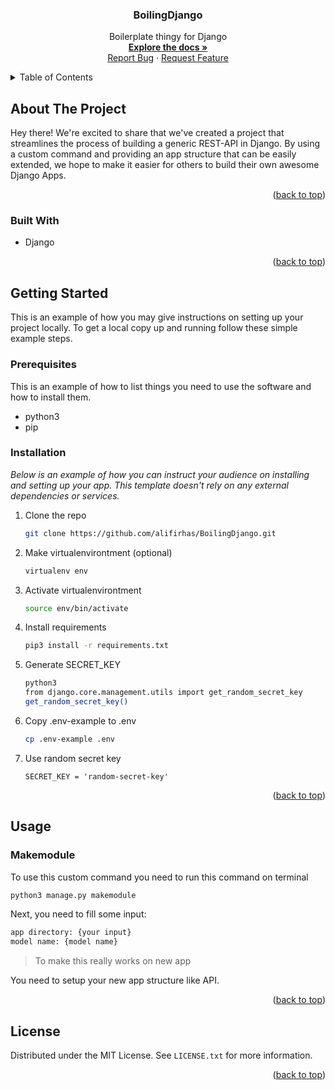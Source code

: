 <!-- PROJECT LOGO -->
<div align="center">
  <!-- <a href="#">
    <img src="images/logo.png" alt="Logo" width="80" height="80">
  </a> -->

  <h3 align="center">BoilingDjango</h3>

  <p align="center">
    Boilerplate thingy for Django
    <br />
    <a href="https://alifirhas.github.io/BoilingDjango/"><strong>Explore the docs »</strong></a>
    <br />
    <a href="https://github.com/alifirhas/BoilingDjango/issues">Report Bug</a>
    ·
    <a href="https://github.com/alifirhas/BoilingDjango/issues">Request Feature</a>
  </p>
</div>

<!-- TABLE OF CONTENTS -->
<details>
  <summary>Table of Contents</summary>
  <ol>
    <li>
      <a href="#about-the-project">About The Project</a>
      <ul>
        <li><a href="#built-with">Built With</a></li>
      </ul>
    </li>
    <li>
      <a href="#getting-started">Getting Started</a>
      <ul>
        <li><a href="#prerequisites">Prerequisites</a></li>
        <li><a href="#installation">Installation</a></li>
      </ul>
    </li>
    <li><a href="#usage">Usage</a></li>
    <li><a href="#roadmap">Roadmap</a></li>
    <li><a href="#contributing">Contributing</a></li>
    <li><a href="#license">License</a></li>
    <li><a href="#contact">Contact</a></li>
    <li><a href="#acknowledgments">Acknowledgments</a></li>
  </ol>
</details>

<!-- ABOUT THE PROJECT -->
## About The Project

Hey there! We're excited to share that we've created a project that streamlines the process of building a generic REST-API in Django. By using a custom command and providing an app structure that can be easily extended, we hope to make it easier for others to build their own awesome Django Apps.

<p align="right">(<a href="#readme-top">back to top</a>)</p>

### Built With

* Django

<p align="right">(<a href="#readme-top">back to top</a>)</p>

<!-- GETTING STARTED -->
## Getting Started

This is an example of how you may give instructions on setting up your project locally.
To get a local copy up and running follow these simple example steps.

### Prerequisites

This is an example of how to list things you need to use the software and how to install them.

* python3
* pip

### Installation

_Below is an example of how you can instruct your audience on installing and setting up your app. This template doesn't rely on any external dependencies or services._

1. Clone the repo

    ```sh
    git clone https://github.com/alifirhas/BoilingDjango.git
    ```

2. Make virtualenvirontment (optional)

    ```sh
    virtualenv env
    ```

3. Activate virtualenvirontment

   ```sh
   source env/bin/activate
   ```

4. Install requirements

   ```sh
   pip3 install -r requirements.txt
   ```

5. Generate SECRET_KEY

   ```sh
   python3
   from django.core.management.utils import get_random_secret_key
   get_random_secret_key()
   ```

6. Copy .env-example to .env

   ```sh
   cp .env-example .env
   ```

7. Use random secret key

   ```text
   SECRET_KEY = 'random-secret-key'
   ```

<p align="right">(<a href="#readme-top">back to top</a>)</p>

<!-- USAGE EXAMPLES -->
## Usage

### Makemodule

To use this custom command you need to run this command on terminal

```sh
python3 manage.py makemodule
```

Next, you need to fill some input:

```sh
app directory: {your input}
model name: {model name}
```

> To make this really works on new app

You need to setup your new app structure like API.

<!-- _For more examples, please refer to the [Documentation](https://example.com)_ -->

<p align="right">(<a href="#readme-top">back to top</a>)</p>

<!-- ROADMAP -->
<!-- ## Roadmap

- [x] Add Changelog
- [x] Add back to top links
- [ ] Add Additional Templates w/ Examples
- [ ] Add "components" document to easily copy & paste sections of the readme
- [ ] Multi-language Support
    - [ ] Chinese
    - [ ] Spanish

See the [open issues](https://github.com/othneildrew/Best-README-Template/issues) for a full list of proposed features (and known issues).

<p align="right">(<a href="#readme-top">back to top</a>)</p> -->

<!-- CONTRIBUTING -->
<!-- ## Contributing

Contributions are what make the open source community such an amazing place to learn, inspire, and create. Any contributions you make are **greatly appreciated**.

If you have a suggestion that would make this better, please fork the repo and create a pull request. You can also simply open an issue with the tag "enhancement".
Don't forget to give the project a star! Thanks again!

1. Fork the Project
2. Create your Feature Branch (`git checkout -b feature/AmazingFeature`)
3. Commit your Changes (`git commit -m 'Add some AmazingFeature'`)
4. Push to the Branch (`git push origin feature/AmazingFeature`)
5. Open a Pull Request

<p align="right">(<a href="#readme-top">back to top</a>)</p> -->

<!-- LICENSE -->
## License

Distributed under the MIT License. See `LICENSE.txt` for more information.

<p align="right">(<a href="#readme-top">back to top</a>)</p>

<!-- CONTACT -->
<!-- ## Contact -->

<!-- Your Name - [@your_twitter](https://twitter.com/your_username) - email@example.com

Project Link: [https://github.com/your_username/repo_name](https://github.com/your_username/repo_name)

<p align="right">(<a href="#readme-top">back to top</a>)</p> -->

<!-- ACKNOWLEDGMENTS -->
<!-- ## Acknowledgments -->

<!-- Use this space to list resources you find helpful and would like to give credit to. I've included a few of my favorites to kick things off!

* [Choose an Open Source License](https://choosealicense.com)
* [GitHub Emoji Cheat Sheet](https://www.webpagefx.com/tools/emoji-cheat-sheet)
* [Malven's Flexbox Cheatsheet](https://flexbox.malven.co/)
* [Malven's Grid Cheatsheet](https://grid.malven.co/)
* [Img Shields](https://shields.io)
* [GitHub Pages](https://pages.github.com)
* [Font Awesome](https://fontawesome.com)
* [React Icons](https://react-icons.github.io/react-icons/search)

<p align="right">(<a href="#readme-top">back to top</a>)</p> -->
